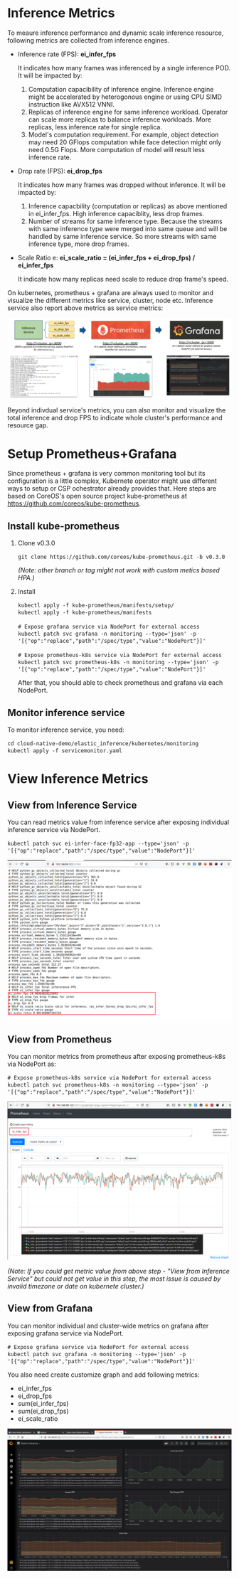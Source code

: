 # Inference Metrics

To meaure inference performance and dynamic scale inference resource, following metrics are collected from inference engines.

* Inference rate (FPS): **ei_infer_fps**

  It indicates how many frames was inferenced by a single inference POD. It will be impacted by:
  1. Computation capacibility of inference engine. Inference engine might be accelerated by heterogonous engine or using CPU SIMD instruction like AVX512 VNNI.
  2. Replicas of inference engine for same inference workload. Operator can scale more replicas to balance inference workloads. More replicas, less inference rate for single replica.
  3. Model's computation requirement. For example, object detection may need 20 GFlops computation while face detection might only need 0.5G Flops. More computation of model will result less inference rate.
  
* Drop rate (FPS): **ei_drop_fps**

  It indicates how many frames was dropped without inference. It will be impacted by:
  1. Inference capacbility (computation or replicas) as above mentioned in ei_infer_fps. High inference capaciblity, less drop frames.
  2. Number of streams for same inference type. Because the streams with same inference type were merged into same queue and will be handled by same inference service. So more streams with same inference type, more drop frames.

* Scale Ratio e: **ei_scale_ratio = (ei_infer_fps + ei_drop_fps) / ei_infer_fps**

  It indicate how many replicas need scale to reduce drop frame's speed.

On kubernetes, prometheus + grafana are always used to monitor and visualize the different metrics like service, cluster, node etc. Inference service also report above metrics as service metrics:

![](images/inference_metrics_flow.png)

Beyond indivdual service's metrics, you can also monitor and visualize the total inference and drop FPS to indicate whole cluster's performance and resource gap.

# Setup Prometheus+Grafana

Since prometheus + grafana is very common monitoring tool but its configuration is a little complex, Kubernete operator might use different ways to setup or CSP ochestrator already provides that. Here steps are based on CoreOS's open source project kube-prometheus at https://github.com/coreos/kube-prometheus.

## Install kube-prometheus

1. Clone v0.3.0

    ```
    git clone https://github.com/coreos/kube-prometheus.git -b v0.3.0
    ```

    _(Note: other branch or tag might not work with custom metics based HPA.)_

2. Install
    ```
    kubectl apply -f kube-prometheus/manifests/setup/
    kubectl apply -f kube-prometheus/manifests

    # Expose grafana service via NodePort for external access
    kubectl patch svc grafana -n monitoring --type='json' -p '[{"op":"replace","path":"/spec/type","value":"NodePort"}]'

    # Expose prometheus-k8s service via NodePort for external access
    kubectl patch svc prometheus-k8s -n monitoring --type='json' -p '[{"op":"replace","path":"/spec/type","value":"NodePort"}]'
    ```

    After that, you should able to check prometheus and grafana via each NodePort.

## Monitor inference service

To monitor inference service, you need:
    
```
cd cloud-native-demo/elastic_inference/kubernetes/monitoring
kubectl apply -f servicemonitor.yaml
```

# View Inference Metrics

## View from Inference Service

You can read metrics value from inference service after exposing individual inference service via NodePort.

```
kubectl patch svc ei-infer-face-fp32-app --type='json' -p '[{"op":"replace","path":"/spec/type","value":"NodePort"}]'
```

![](images/view_metrics_from_inference_service.png)

## View from Prometheus

You can monitor metrics from prometheus after exposing prometheus-k8s via NodePort as:

```
# Expose prometheus-k8s service via NodePort for external access
kubectl patch svc prometheus-k8s -n monitoring --type='json' -p '[{"op":"replace","path":"/spec/type","value":"NodePort"}]'
```

![](images/view_metrics_from_prometheus_service.png)

_(Note: If you could get metric value from above step - "View from Inference Service" but could not get value in this step, the most issue is caused by invalid timezone or date on kubernete cluster.)_

## View from Grafana

You can monitor individual and cluster-wide metrics on grafana after exposing grafana service via NodePort.

```
# Expose grafana service via NodePort for external access
kubectl patch svc grafana -n monitoring --type='json' -p '[{"op":"replace","path":"/spec/type","value":"NodePort"}]'
```

You also need create customize graph and add following metrics:
- ei_infer_fps
- ei_drop_fps
- sum(ei_infer_fps)
- sum(ei_drop_fps)
- ei_scale_ratio

![](images/grafana.png)